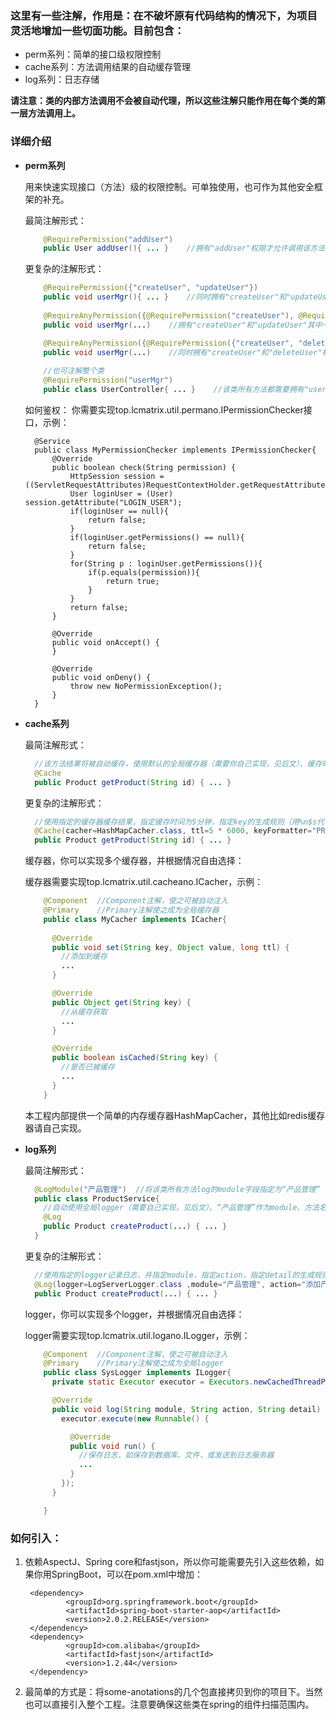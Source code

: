### 这里有一些注解，作用是：在不破坏原有代码结构的情况下，为项目灵活地增加一些切面功能。目前包含：
* perm系列：简单的接口级权限控制
* cache系列：方法调用结果的自动缓存管理
* log系列：日志存储

**请注意：类的内部方法调用不会被自动代理，所以这些注解只能作用在每个类的第一层方法调用上。**

### 详细介绍
* **perm系列**

  用来快速实现接口（方法）级的权限控制。可单独使用，也可作为其他安全框架的补充。
  
  最简注解形式：
  
    ```java
        @RequirePermission("addUser")
        public User addUser(){ ... }    //拥有"addUser"权限才允许调用该方法
    ```
        
  更复杂的注解形式：
  
    ```java
        @RequirePermission({"createUser", "updateUser"})
        public void userMgr(){ ... }    //同时拥有"createUser"和"updateUser"权限才允许调用该方法
        
        @RequireAnyPermission({@RequirePermission("createUser"), @RequirePermission("updateUser")})
        public void userMgr(...)    //拥有"createUser"和"updateUser"其中一项权限即可调用该方法

        @RequireAnyPermission({@RequirePermission({"createUser", "deleteUser"}), @RequirePermission("updateUser")})
        public void userMgr(...)    //同时拥有"createUser"和"deleteUser"权限，或者拥有"updateUser"权限即可调用该方法
        
        //也可注解整个类
        @RequirePermission("userMgr")
        public class UserController{ ... }    //该类所有方法都需要拥有"userMgr"权限才可调用
    ```
        
  如何鉴权：
        你需要实现top.lcmatrix.util.permano.IPermissionChecker接口，示例：
        
        @Service
        public class MyPermissionChecker implements IPermissionChecker{
            @Override
            public boolean check(String permission) {
                HttpSession session = ((ServletRequestAttributes)RequestContextHolder.getRequestAttributes()).getRequest().getSession();
                User loginUser = (User) session.getAttribute("LOGIN_USER");
                if(loginUser == null){
                    return false;
                }
                if(loginUser.getPermissions() == null){
                    return false;
                }
                for(String p : loginUser.getPermissions()){
                    if(p.equals(permission)){
                        return true;
                    }
                }
                return false;
            }

            @Override
            public void onAccept() {
            }

            @Override
            public void onDeny() {
                throw new NoPermissionException();
            }
        }
        
* **cache系列**

  最简注解形式：
    ```java
      //该方法结果将被自动缓存，使用默认的全局缓存器（需要你自己实现，见后文）、缓存时间（10分钟）和key生成规则（方法签名+参数json序列化后的值）
      @Cache
      public Product getProduct(String id) { ... }
    ```
  更复杂的注解形式：
    ```java
      //使用指定的缓存器缓存结果，指定缓存时间为5分钟，指定key的生成规则（用%n$s代替被注解方法的第n（从1开始）个参数（json序列化后的值））
      @Cache(cacher=HashMapCacher.class, ttl=5 * 6000, keyFormatter="PRODUCT_CACHE_%1$s")
      public Product getProduct(String id) { ... }  
    ```
  缓存器，你可以实现多个缓存器，并根据情况自由选择：
  
  缓存器需要实现top.lcmatrix.util.cacheano.ICacher，示例：
  ```java
      @Component  //Component注解，使之可被自动注入
      @Primary    //Primary注解使之成为全局缓存器
      public class MyCacher implements ICacher{
      
        @Override
        public void set(String key, Object value, long ttl) {
          //添加到缓存
          ...
        }

        @Override
        public Object get(String key) {
          //从缓存获取
          ...
        }

        @Override
        public boolean isCached(String key) {
          //是否已被缓存
          ...
        }
      }
  ```
  本工程内部提供一个简单的内存缓存器HashMapCacher，其他比如redis缓存器请自己实现。
  
* **log系列**

  最简注解形式：
    ```java
      @LogModule("产品管理")  //将该类所有方法log的module字段指定为“产品管理”
      public class ProductService{
        //自动使用全局logger（需要自己实现，见后文）、“产品管理”作为module、方法名作为action、所有参数作为detail记录日志
        @Log
        public Product createProduct(...) { ... }
      }
    ```
  更复杂的注解形式：
    ```java
      //使用指定的logger记录日志，并指定module，指定action，指定detail的生成规则（用%n$s代替被注解方法的第n（从1开始）个参数（json序列化后的值））
      @Log(logger=LogServerLogger.class ,module="产品管理", action="添加产品", detail="产品名称：%1$s")
      public Product createProduct(...) { ... }
    ```
  logger，你可以实现多个logger，并根据情况自由选择：
  
  logger需要实现top.lcmatrix.util.logano.ILogger，示例：
  ```java
      @Component  //Component注解，使之可被自动注入
      @Primary    //Primary注解使之成为全局logger
      public class SysLogger implements ILogger{
        private static Executor executor = Executors.newCachedThreadPool();   //建议异步保存日志

        @Override
        public void log(String module, String action, String detail) {
          executor.execute(new Runnable() {

            @Override
            public void run() {
              //保存日志，如保存到数据库、文件，或发送到日志服务器
              ...
            }
          });
        }

      }
  ```
  
### 如何引入：

1. 依赖AspectJ、Spring core和fastjson，所以你可能需要先引入这些依赖，如果你用SpringBoot，可以在pom.xml中增加：

        <dependency>
                <groupId>org.springframework.boot</groupId>
                <artifactId>spring-boot-starter-aop</artifactId>
                <version>2.0.2.RELEASE</version>
        </dependency>
        <dependency>
                <groupId>com.alibaba</groupId>
                <artifactId>fastjson</artifactId>
                <version>1.2.44</version>
        </dependency>
        
2. 最简单的方式是：将some-anotations的几个包直接拷贝到你的项目下。当然也可以直接引入整个工程。注意要确保这些类在spring的组件扫描范围内。
